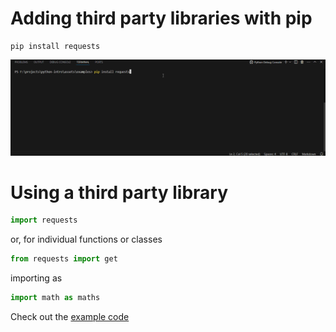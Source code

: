 # Adding third party libraries with pip
    pip install requests

![pip install requests](/assets/images/pip_install_requests.gif)

# Using a third party library

``` python
import requests
```

or, for individual functions or classes
``` python
from requests import get
```
importing as
``` python
import math as maths
```

Check out the [example code](../assets/examples/web_request.py)